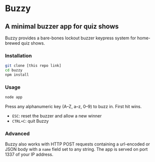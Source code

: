 # Buzzy

## A minimal buzzer app for quiz shows

Buzzy provides a bare-bones lockout buzzer keypress system for home-brewed quiz shows.

### Installation

```sh
git clone [this repo link]
cd buzzy
npm install
```

### Usage

```sh
node app
```

Press any alphanumeric key (A–Z, a–z, 0–9) to buzz in. First hit wins.

* `ESC`: reset the buzzer and allow a new winner
* `CTRL+C`: quit Buzzy

### Advanced

Buzzy also works with HTTP POST requests containing a url-encoded or JSON body with a `name` field set to any string. The app is served on port 1337 of your IP address.
